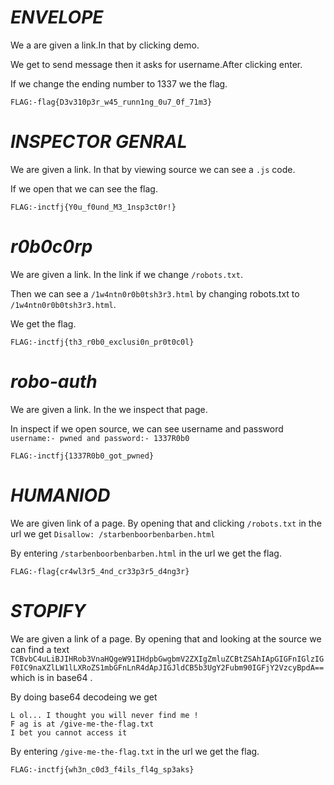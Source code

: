 # ***ENVELOPE***

We a are given a link.In that by clicking demo.

We get to send message then it asks for username.After clicking enter.

If we change the ending number to 1337 we the flag.

```FLAG:-flag{D3v310p3r_w45_runn1ng_0u7_0f_71m3}```

# ***INSPECTOR GENRAL***

We are given a link. In that by viewing source we can see a `.js` code.

If we open that we can see the flag.

```FLAG:-inctfj{Y0u_f0und_M3_1nsp3ct0r!}```

# ***r0b0c0rp***

We are given a link. In the link if we change ```/robots.txt```.

Then we can see a ```/1w4ntn0r0b0tsh3r3.html``` by changing robots.txt to ```/1w4ntn0r0b0tsh3r3.html```.

We get the flag.

```FLAG:-inctfj{th3_r0b0_exclusi0n_pr0t0c0l}```

# ***robo-auth***

We are given a link. In the we inspect that page.

In inspect if we open source, we can see username and password
```username:- pwned and password:- 1337R0b0```

```FLAG:-inctfj{1337R0b0_got_pwned}```

# ***HUMANIOD***

We are given link of a page. By opening that and clicking ``/robots.txt`` in the url we get ``Disallow: /starbenboorbenbarben.html``

By entering ``/starbenboorbenbarben.html`` in the url we get the flag.

```FLAG:-flag{cr4wl3r5_4nd_cr33p3r5_d4ng3r}```

# ***STOPIFY***

We are given a link of a page. By opening that and looking at the source we can find a text ``TCBvbC4uLiBJIHRob3VnaHQgeW91IHdpbGwgbmV2ZXIgZmluZCBtZSAhIApGIGFnIGlzIGF0IC9naXZlLW1lLXRoZS1mbGFnLnR4dApJIGJldCB5b3UgY2Fubm90IGFjY2VzcyBpdA==`` which is in base64 .

By doing base64 decodeing we get 
```
L ol... I thought you will never find me !                                     
F ag is at /give-me-the-flag.txt
I bet you cannot access it
```
        
By entering ``/give-me-the-flag.txt`` in the url we get the flag.

```FLAG:-inctfj{wh3n_c0d3_f4ils_fl4g_sp3aks}```
